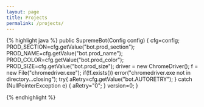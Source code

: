 ```yaml
---
layout: page
title: Projects
permalink: /projects/
---
```

{% highlight java %}
public SupremeBot(Config config)
{
    cfg=config;        
    PROD_SECTION=cfg.getValue("bot.prod_section");
    PROD_NAME=cfg.getValue("bot.prod_name");
    PROD_COLOR=cfg.getValue("bot.prod_color");
    PROD_SIZE=cfg.getValue("bot.prod_size");
    driver = new ChromeDriver();
    f = new File("chromedriver.exe");
    if(!f.exists())
        error("chromedriver.exe not in directory...closing");
    try{
        aRetry=cfg.getValue("bot.AUTORETRY");
    } catch (NullPointerException e) { aRetry="0"; }
    version=0;
}

{% endhighlight %}
